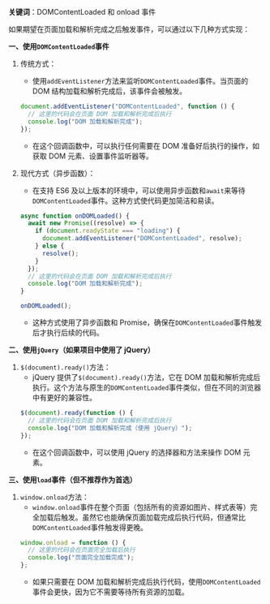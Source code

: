 **关键词**：DOMContentLoaded 和 onload 事件

如果期望在页面加载和解析完成之后触发事件，可以通过以下几种方式实现：

**一、使用`DOMContentLoaded`事件**

1. 传统方式：

   - 使用`addEventListener`方法来监听`DOMContentLoaded`事件。当页面的 DOM 结构加载和解析完成后，该事件会被触发。

   ```javascript
   document.addEventListener("DOMContentLoaded", function () {
     // 这里的代码会在页面 DOM 加载和解析完成后执行
     console.log("DOM 加载和解析完成");
   });
   ```

   - 在这个回调函数中，可以执行任何需要在 DOM 准备好后执行的操作，如获取 DOM 元素、设置事件监听器等。

2. 现代方式（异步函数）：

   - 在支持 ES6 及以上版本的环境中，可以使用异步函数和`await`来等待`DOMContentLoaded`事件。这种方式使代码更加简洁和易读。

   ```javascript
   async function onDOMLoaded() {
     await new Promise((resolve) => {
       if (document.readyState === "loading") {
         document.addEventListener("DOMContentLoaded", resolve);
       } else {
         resolve();
       }
     });
     // 这里的代码会在页面 DOM 加载和解析完成后执行
     console.log("DOM 加载和解析完成");
   }

   onDOMLoaded();
   ```

   - 这种方式使用了异步函数和 Promise，确保在`DOMContentLoaded`事件触发后才执行后续的代码。

**二、使用`jQuery`（如果项目中使用了 jQuery）**

1. `$(document).ready()`方法：
   - jQuery 提供了`$(document).ready()`方法，它在 DOM 加载和解析完成后执行。这个方法与原生的`DOMContentLoaded`事件类似，但在不同的浏览器中有更好的兼容性。
   ```javascript
   $(document).ready(function () {
     // 这里的代码会在页面 DOM 加载和解析完成后执行
     console.log("DOM 加载和解析完成（使用 jQuery）");
   });
   ```
   - 在这个回调函数中，可以使用 jQuery 的选择器和方法来操作 DOM 元素。

**三、使用`load`事件（但不推荐作为首选）**

1. `window.onload`方法：
   - `window.onload`事件在整个页面（包括所有的资源如图片、样式表等）完全加载后触发。虽然它也能确保页面加载完成后执行代码，但通常比`DOMContentLoaded`事件触发得更晚。
   ```javascript
   window.onload = function () {
     // 这里的代码会在页面完全加载后执行
     console.log("页面完全加载完成");
   };
   ```
   - 如果只需要在 DOM 加载和解析完成后执行代码，使用`DOMContentLoaded`事件会更快，因为它不需要等待所有资源的加载。
